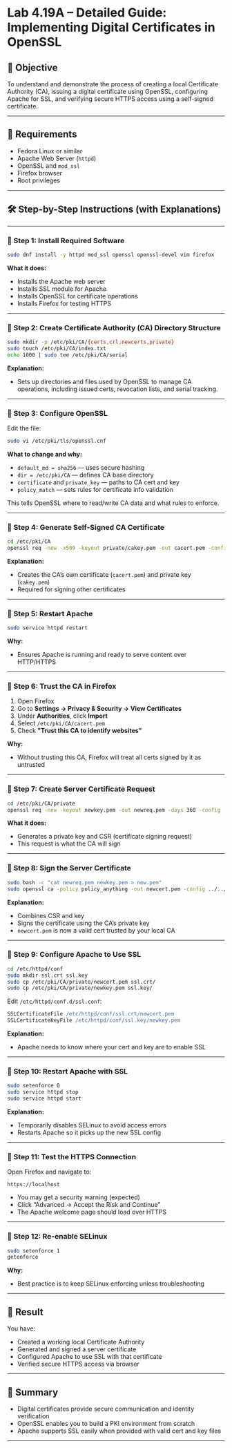 # Lab 4.19A – Detailed Guide: Implementing Digital Certificates in OpenSSL

## 🎯 Objective

To understand and demonstrate the process of creating a local Certificate Authority (CA), issuing a digital certificate using OpenSSL, configuring Apache for SSL, and verifying secure HTTPS access using a self-signed certificate.

---

## 🧰 Requirements

- Fedora Linux or similar
- Apache Web Server (`httpd`)
- OpenSSL and `mod_ssl`
- Firefox browser
- Root privileges

---

## 🛠️ Step-by-Step Instructions (with Explanations)

---

### 🔹 Step 1: Install Required Software

```bash
sudo dnf install -y httpd mod_ssl openssl openssl-devel vim firefox
```

**What it does:**

- Installs the Apache web server
- Installs SSL module for Apache
- Installs OpenSSL for certificate operations
- Installs Firefox for testing HTTPS

---

### 🔹 Step 2: Create Certificate Authority (CA) Directory Structure

```bash
sudo mkdir -p /etc/pki/CA/{certs,crl,newcerts,private}
sudo touch /etc/pki/CA/index.txt
echo 1000 | sudo tee /etc/pki/CA/serial
```

**Explanation:**

- Sets up directories and files used by OpenSSL to manage CA operations, including issued certs, revocation lists, and serial tracking.

---

### 🔹 Step 3: Configure OpenSSL

Edit the file:

```bash
sudo vi /etc/pki/tls/openssl.cnf
```

**What to change and why:**

- `default_md = sha256` — uses secure hashing
- `dir = /etc/pki/CA` — defines CA base directory
- `certificate` and `private_key` — paths to CA cert and key
- `policy_match` — sets rules for certificate info validation

This tells OpenSSL where to read/write CA data and what rules to enforce.

---

### 🔹 Step 4: Generate Self-Signed CA Certificate

```bash
cd /etc/pki/CA
openssl req -new -x509 -keyout private/cakey.pem -out cacert.pem -config ../tls/openssl.cnf
```

**Explanation:**

- Creates the CA’s own certificate (`cacert.pem`) and private key (`cakey.pem`)
- Required for signing other certificates

---

### 🔹 Step 5: Restart Apache

```bash
sudo service httpd restart
```

**Why:**

- Ensures Apache is running and ready to serve content over HTTP/HTTPS

---

### 🔹 Step 6: Trust the CA in Firefox

1. Open Firefox
2. Go to **Settings → Privacy & Security → View Certificates**
3. Under **Authorities**, click **Import**
4. Select `/etc/pki/CA/cacert.pem`
5. Check **"Trust this CA to identify websites"**

**Why:**

- Without trusting this CA, Firefox will treat all certs signed by it as untrusted

---

### 🔹 Step 7: Create Server Certificate Request

```bash
cd /etc/pki/CA/private
openssl req -new -keyout newkey.pem -out newreq.pem -days 360 -config ../../tls/openssl.cnf
```

**What it does:**

- Generates a private key and CSR (certificate signing request)
- This request is what the CA will sign

---

### 🔹 Step 8: Sign the Server Certificate

```bash
sudo bash -c "cat newreq.pem newkey.pem > new.pem"
sudo openssl ca -policy policy_anything -out newcert.pem -config ../../tls/openssl.cnf -infiles new.pem
```

**Explanation:**

- Combines CSR and key
- Signs the certificate using the CA’s private key
- `newcert.pem` is now a valid cert trusted by your local CA

---

### 🔹 Step 9: Configure Apache to Use SSL

```bash
cd /etc/httpd/conf
sudo mkdir ssl.crt ssl.key
sudo cp /etc/pki/CA/private/newcert.pem ssl.crt/
sudo cp /etc/pki/CA/private/newkey.pem ssl.key/
```

Edit `/etc/httpd/conf.d/ssl.conf`:

```apache
SSLCertificateFile /etc/httpd/conf/ssl.crt/newcert.pem
SSLCertificateKeyFile /etc/httpd/conf/ssl.key/newkey.pem
```

**Explanation:**

- Apache needs to know where your cert and key are to enable SSL

---

### 🔹 Step 10: Restart Apache with SSL

```bash
sudo setenforce 0
sudo service httpd stop
sudo service httpd start
```

**Explanation:**

- Temporarily disables SELinux to avoid access errors
- Restarts Apache so it picks up the new SSL config

---

### 🔹 Step 11: Test the HTTPS Connection

Open Firefox and navigate to:

```
https://localhost
```

- You may get a security warning (expected)
- Click “Advanced → Accept the Risk and Continue”
- The Apache welcome page should load over HTTPS

---

### 🔹 Step 12: Re-enable SELinux

```bash
sudo setenforce 1
getenforce
```

**Why:**

- Best practice is to keep SELinux enforcing unless troubleshooting

---

## 🧾 Result

You have:

- Created a working local Certificate Authority
- Generated and signed a server certificate
- Configured Apache to use SSL with that certificate
- Verified secure HTTPS access via browser

---

## 🧠 Summary

- Digital certificates provide secure communication and identity verification
- OpenSSL enables you to build a PKI environment from scratch
- Apache supports SSL easily when provided with valid cert and key files

---
